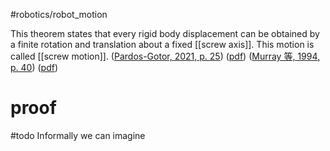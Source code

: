 #robotics/robot_motion

This theorem states that every rigid body displacement can be obtained by a finite rotation and translation about a fixed [[screw axis]]. This motion is called [[screw motion]]. 
([Pardos-Gotor, 2021, p. 25](zotero://select/library/items/V6J2RZZH)) ([pdf](zotero://open-pdf/library/items/9ZMQK9KL?page=52&annotation=N76XCR2N)) ([Murray 等, 1994, p. 40](zotero://select/library/items/YAI7PHQ7)) ([pdf](zotero://open-pdf/library/items/QG2EE4ZN?page=40&annotation=BJS27BFX))

# proof
#todo 
Informally we can imagine 

‍
‍


‍
